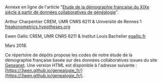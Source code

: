 Annexe en ligne de l'article "[Etude de la démographie française du XIXe siècle à partir de données collaboratives de généalogie](https://hal.archives-ouvertes.fr/hal-01724269/)".

Arthur Charpentier 
CREM, UMR CNRS 6211 & Université de Rennes 1 
[freakonometrics.hypotheses.org](http://freakonometrics.hypotheses.org/)

Ewen Gallic 
CREM, UMR CNRS 6211 & Institut Louis Bachelier 
[egallic.fr](http://egallic.fr/en/a_propos/)

Mars 2018.

Ce répertoire de dépôts propose les codes de notre étude de la démographie française basée sur des données collaboratives issues du site [Geneanet](https://www.geneanet.org/).
Une version HTML est disponible à l'adresse suivante : [https://3wen.github.io/genealogie_fr/](https://3wen.github.io/genealogie_fr/).

